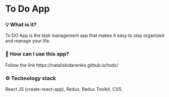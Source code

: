 <h1>To Do App</h1>

<h3>💡 What is it?</h3>
To DO App is the task management app that makes it easy to stay organized and manage your life.

<h3>👀 How can I use this app?</h3>
Follow the link https://nataliskidanenko.github.io/todo/ 

<h3>⚙️ Technology stack</h3>
React JS (create-react-app), Redux, Redux Toolkit, CSS.
